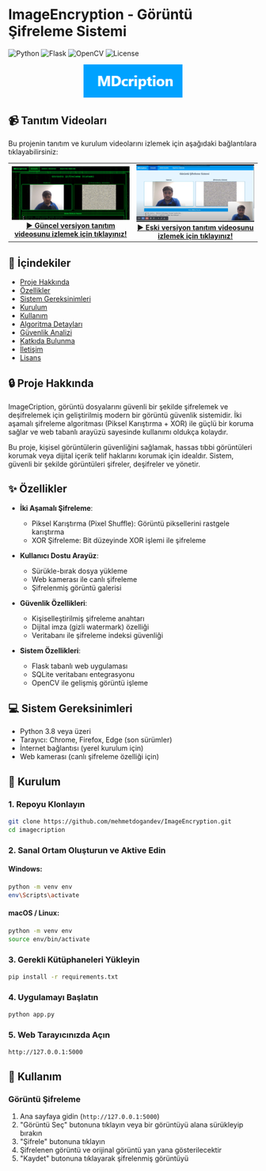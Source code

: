 # ImageEncryption - Görüntü Şifreleme Sistemi

![Python](https://img.shields.io/badge/python-3.8+-blue.svg)
![Flask](https://img.shields.io/badge/flask-2.3.3-green.svg)
![OpenCV](https://img.shields.io/badge/opencv-4.8.0-orange.svg)
![License](https://img.shields.io/badge/license-MIT-blue.svg)

<p align="center">
  <img src="static/logo.png" alt="ImageCription Logo" width="200"/>
</p>

## 📹 Tanıtım Videoları

Bu projenin tanıtım ve kurulum videolarını izlemek için aşağıdaki bağlantılara tıklayabilirsiniz:

<table>
  <tr>
    <td align="center" width="50%">
      <a href="https://youtu.be/5SYrHZuNODg" title="Güncel Versiyon Tanıtım Videosu">
        <img src="static/youtube-video2.png" alt="Güncel Versiyon Tanıtım Videosu Önizleme" width="100%">
        <br>
        <b>▶️ Güncel versiyon tanıtım videosunu izlemek için tıklayınız!</b>
      </a>
    </td>
    <td align="center" width="50%">
      <a href="https://youtu.be/sONvWO89beE?si=yCHHiuO5Yb2MRAk-" title="Eski Versiyon Tanıtım Videosu">
        <img src="static/youtube-video.png" alt="Eski Versiyon Tanıtım Videosu Önizleme" width="100%">
        <br>
        <b>▶️ Eski versiyon tanıtım videosunu izlemek için tıklayınız!</b>
      </a>
    </td>
  </tr>
</table>

## 📑 İçindekiler

- [Proje Hakkında](#-proje-hakkında)
- [Özellikler](#-özellikler)
- [Sistem Gereksinimleri](#-sistem-gereksinimleri)
- [Kurulum](#-kurulum)
- [Kullanım](#-kullanım)
- [Algoritma Detayları](#-algoritma-detayları)
- [Güvenlik Analizi](#-güvenlik-analizi)
- [Katkıda Bulunma](#-katkıda-bulunma)
- [İletişim](#-i̇letişim)
- [Lisans](#-lisans)

## 🔒 Proje Hakkında

ImageCription, görüntü dosyalarını güvenli bir şekilde şifrelemek ve deşifrelemek için geliştirilmiş modern bir görüntü güvenlik sistemidir. İki aşamalı şifreleme algoritması (Piksel Karıştırma + XOR) ile güçlü bir koruma sağlar ve web tabanlı arayüzü sayesinde kullanımı oldukça kolaydır.

Bu proje, kişisel görüntülerin güvenliğini sağlamak, hassas tıbbi görüntüleri korumak veya dijital içerik telif haklarını korumak için idealdır. Sistem, güvenli bir şekilde görüntüleri şifreler, deşifreler ve yönetir.

## ✨ Özellikler

- **İki Aşamalı Şifreleme**: 
  - Piksel Karıştırma (Pixel Shuffle): Görüntü piksellerini rastgele karıştırma
  - XOR Şifreleme: Bit düzeyinde XOR işlemi ile şifreleme

- **Kullanıcı Dostu Arayüz**:
  - Sürükle-bırak dosya yükleme
  - Web kamerası ile canlı şifreleme
  - Şifrelenmiş görüntü galerisi

- **Güvenlik Özellikleri**:
  - Kişiselleştirilmiş şifreleme anahtarı
  - Dijital imza (gizli watermark) özelliği
  - Veritabanı ile şifreleme indeksi güvenliği

- **Sistem Özellikleri**:
  - Flask tabanlı web uygulaması
  - SQLite veritabanı entegrasyonu
  - OpenCV ile gelişmiş görüntü işleme

## 💻 Sistem Gereksinimleri

- Python 3.8 veya üzeri
- Tarayıcı: Chrome, Firefox, Edge (son sürümler)
- İnternet bağlantısı (yerel kurulum için)
- Web kamerası (canlı şifreleme özelliği için)

## 🚀 Kurulum

### 1. Repoyu Klonlayın

```bash
git clone https://github.com/mehmetdogandev/ImageEncryption.git
cd imagecription
```

### 2. Sanal Ortam Oluşturun ve Aktive Edin

#### Windows:
```bash
python -m venv env
env\Scripts\activate
```

#### macOS / Linux:
```bash
python -m venv env
source env/bin/activate
```

### 3. Gerekli Kütüphaneleri Yükleyin

```bash
pip install -r requirements.txt
```

### 4. Uygulamayı Başlatın

```bash
python app.py
```

### 5. Web Tarayıcınızda Açın

```
http://127.0.0.1:5000
```

## 📱 Kullanım

### Görüntü Şifreleme

1. Ana sayfaya gidin (`http://127.0.0.1:5000`)
2. "Görüntü Seç" butonuna tıklayın veya bir görüntüyü alana sürükleyip bırakın
3. "Şifrele" butonuna tıklayın
4. Şifrelenen görüntü ve orijinal görüntü yan yana gösterilecektir
5. "Kaydet" butonuna tıklayarak şifrelenmiş görüntüyü
